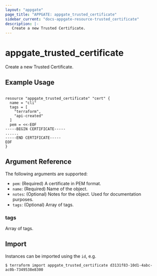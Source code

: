 ```yaml
---
layout: "appgate"
page_title: "APPGATE: appgate_trusted_certificate"
sidebar_current: "docs-appgate-resource-trusted_certificate"
description: |-
   Create a new Trusted Certificate.
---
```


# appgate_trusted_certificate

Create a new Trusted Certificate.

## Example Usage

```hcl

resource "appgate_trusted_certificate" "cert" {
  name = "cli"
  tags = [
    "terraform",
    "api-created"
  ]
  pem = <<-EOF
-----BEGIN CERTIFICATE-----
......
-----END CERTIFICATE-----
EOF
}

```

## Argument Reference

The following arguments are supported:


* `pem`: (Required) A certificate in PEM format.
* `name`: (Required) Name of the object.
* `notes`: (Optional) Notes for the object. Used for documentation purposes.
* `tags`: (Optional) Array of tags.


### tags
Array of tags.




## Import

Instances can be imported using the `id`, e.g.

```
$ terraform import appgate_trusted_certificate d3131f83-10d1-4abc-ac0b-7349538e8300
```
